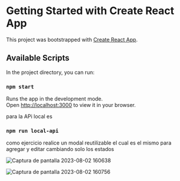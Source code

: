 # Getting Started with Create React App

This project was bootstrapped with [Create React App](https://github.com/facebook/create-react-app).

## Available Scripts

In the project directory, you can run:

### `npm start`

Runs the app in the development mode.\
Open [http://localhost:3000](http://localhost:3000) to view it in your browser.

para la APi local es 
### `npm run local-api`

como ejercicio realice un modal reutilizable el cual es el mismo para agregar y editar cambiando solo los estados

![Captura de pantalla 2023-08-02 160638](https://github.com/fersrm/CRUD_API_LOCAL/assets/109872737/dafa86d7-1071-4239-b72e-e11828cabf6a)


![Captura de pantalla 2023-08-02 160756](https://github.com/fersrm/CRUD_API_LOCAL/assets/109872737/87f00393-d9c5-4f35-a1c4-84e81e2c00cc)

